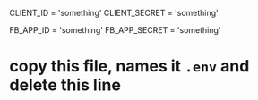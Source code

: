CLIENT_ID = 'something' 
CLIENT_SECRET = 'something' 

FB_APP_ID = 'something' 
FB_APP_SECRET = 'something' 

# copy this file, names it `.env` and delete this line  